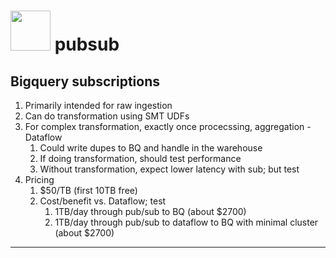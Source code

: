 # <img src="https://icon.icepanel.io/GCP/svg/PubSub.svg" style="width:64px"> pubsub
## Bigquery subscriptions
1. Primarily intended for raw ingestion
2. Can do transformation using SMT UDFs
3. For complex transformation, exactly once procecssing, aggregation - Dataflow
   1. Could write dupes to BQ and handle in the warehouse
   2. If doing transformation, should test performance
   3. Without transformation, expect lower latency with sub; but test
4. Pricing
   1. $50/TB (first 10TB free)
   2. Cost/benefit vs. Dataflow; test
      1. 1TB/day through pub/sub to BQ (about $2700)
      2. 1TB/day through pub/sub to dataflow to BQ with minimal cluster (about $2700)
---
